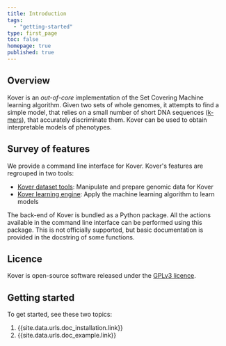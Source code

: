 ```yaml
---
title: Introduction
tags: 
  - "getting-started"
type: first_page
toc: false
homepage: true
published: true
---
```


## Overview 

Kover is an *out-of-core* implementation of the Set Covering Machine learning algorithm.
Given two sets of whole genomes, it attempts to find a simple model, that relies on a small number of short DNA sequences ([k-mers](https://en.wikipedia.org/wiki/K-mer)), that accurately discriminate them.
Kover can be used to obtain interpretable models of phenotypes.


## Survey of features

We provide a command line interface for Kover. Kover's features are regrouped in two tools:

* [Kover dataset tools](doc_dataset.html): Manipulate and prepare genomic data for Kover
* [Kover learning engine](doc_learn.html): Apply the machine learning algorithm to learn models

The back-end of Kover is bundled as a Python package. All the actions available in the command line interface can be
performed using this package. This is not officially supported, but basic documentation is provided in the 
docstring of some functions.


## Licence

Kover is open-source software released under the [GPLv3 licence](http://www.gnu.org/licenses/gpl-3.0.html).


## Getting started

To get started, see these two topics:

1. {{site.data.urls.doc_installation.link}}
2. {{site.data.urls.doc_example.link}}